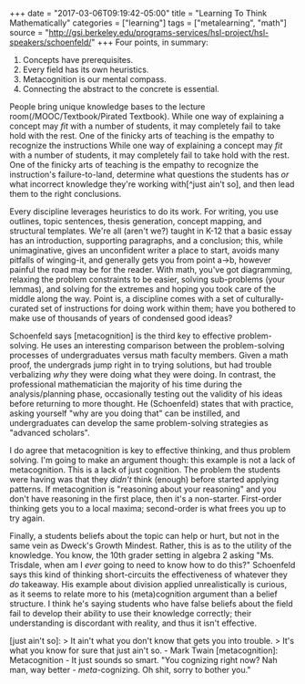 +++
date = "2017-03-06T09:19:42-05:00"
title = "Learning To Think Mathematically"
categories = ["learning"]
tags = ["metalearning", "math"]
source = "http://gsi.berkeley.edu/programs-services/hsl-project/hsl-speakers/schoenfeld/"
+++
Four points, in summary:

1. Concepts have prerequisites.
2. Every field has its own heuristics.
3. Metacognition is our mental compass.
4. Connecting the abstract to the concrete is essential.

People bring unique knowledge bases to the lecture room(/MOOC/Textbook/Pirated
Textbook). While one way of explaining a concept may *fit* with a number of
students, it may completely fail to take hold with the rest. One of the finicky
arts of teaching is the empathy to recognize the instructions While one way of
explaining a concept may *fit* with a number of students, it may completely fail
to take hold with the rest. One of the finicky arts of teaching is the empathy
to recognize the instruction's failure-to-land, determine what questions the
students has _or_ what incorrect knowledge they're working with[^just ain't so],
and then lead them to the right conclusions.

Every discipline leverages heuristics to do its work. For writing, you use
outlines, topic sentences, thesis generation, concept mapping, and structural
templates. We're all (aren't we?) taught in K-12 that a basic essay has an
introduction, supporting paragraphs, and a conclusion; this, while
unimaginative, gives an unconfident writer a place to start, avoids many
pitfalls of winging-it, and generally gets you from point a->b, however
painful the road may be for the reader. With math, you've got diagramming,
relaxing the problem constraints to be easier, solving sub-problems (your lemmas),
and solving for the extremes and hoping you took care of the middle along the
way. Point is, a discipline comes with a set of culturally-curated set of
instructions for doing work within them; have you bothered to make use of
thousands of years of condensed good ideas?

Schoenfeld says [metacognition] is the third key to effective problem-solving.
He uses an interesting comparison between the problem-solving processes
of undergraduates versus math faculty members. Given a math proof, the
undergrads jump right in to trying solutions, but had trouble verbalizing _why_
they were doing what they were doing. In contrast, the professional
mathematician the majority of his time during the analysis/planning phase,
occasionally testing out the validity of his ideas before returning to more
thought. He (Schoenfeld) states that with practice, asking yourself "why are you
doing that" can be instilled, and undergraduates can develop the same
problem-solving strategies as "advanced scholars".

I do agree that metacognition is key to effective thinking, and thus problem
solving. I'm going to make an argument though: this example is not a lack of
metacognition. This is a lack of just cognition. The problem the students were
having was that they _didn't_ think (enough) before started applying patterns.
If metacognition is "reasoning about your reasoning" and you don't have
reasoning in the first place, then it's a non-starter. First-order thinking gets
you to a local maxima; second-order is what frees you up to try again.

Finally, a students beliefs about the topic can help or hurt, but not in  the
same vein as Dweck's Growth Mindest. Rather, this is as to the utility of the
knowledge. You know, the 10th grader setting in algebra 2 asking "Ms. Trisdale,
when am I _ever_ going to need to know how to do this?" Schoenfeld says this
kind of thinking short-circuits the effectiveness of whatever they _do_
takeaway. His example about division applied unrealistically is curious, as it
seems to relate more to his (meta)cognition argument than a belief structure.
I think he's saying students who have false beliefs about the field fail to
develop their ability to use their knowledge correctly; their understanding
is discordant with reality, and thus it isn't effective.

[just ain't so]:
    > It ain't what you don't know that gets you into trouble.
    > It's what you know for sure that just ain't so.
    - Mark Twain
[metacognition]: Metacognition - It just sounds so smart. "You cognizing right
    now? Nah man, way better - _meta_-cognizing. Oh shit, sorry to bother you."

